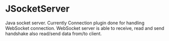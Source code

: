 # JSocketServer
Java socket server. Currently Connection plugin done for handling WebSocket connection. 
WebSocket server is able to receive, read and send handshake also read/send data from/to client.
